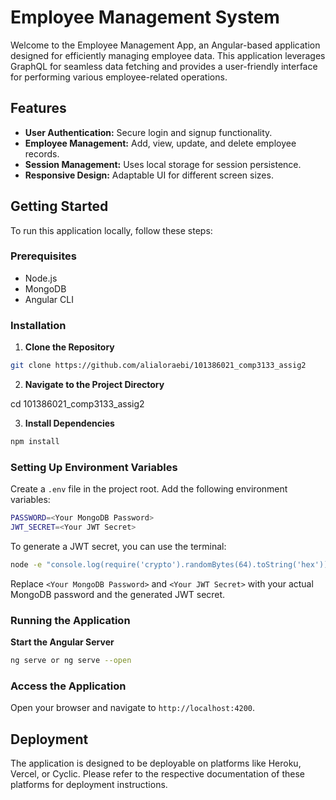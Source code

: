 # Employee Management System

Welcome to the Employee Management App, an Angular-based application designed for efficiently managing employee data. This application leverages GraphQL for seamless data fetching and provides a user-friendly interface for performing various employee-related operations.

## Features

- **User Authentication:** Secure login and signup functionality.
- **Employee Management:** Add, view, update, and delete employee records.
- **Session Management:** Uses local storage for session persistence.
- **Responsive Design:** Adaptable UI for different screen sizes.

## Getting Started

To run this application locally, follow these steps:

### Prerequisites

- Node.js
- MongoDB
- Angular CLI

### Installation

1. **Clone the Repository**

```bash
git clone https://github.com/alialoraebi/101386021_comp3133_assig2
```

2. **Navigate to the Project Directory**

cd 101386021_comp3133_assig2

3. **Install Dependencies**

```bash
npm install
```

### Setting Up Environment Variables

Create a `.env` file in the project root. Add the following environment variables:

```bash
PASSWORD=<Your MongoDB Password>
JWT_SECRET=<Your JWT Secret>
```
To generate a JWT secret, you can use the terminal:
```bash
node -e "console.log(require('crypto').randomBytes(64).toString('hex'))"
```
Replace `<Your MongoDB Password>` and `<Your JWT Secret>` with your actual MongoDB password and the generated JWT secret.

### Running the Application

**Start the Angular Server**

```bash
ng serve or ng serve --open
```

### Access the Application

Open your browser and navigate to `http://localhost:4200`.

## Deployment

The application is designed to be deployable on platforms like Heroku, Vercel, or Cyclic. Please refer to the respective documentation of these platforms for deployment instructions.